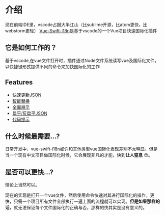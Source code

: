 # 介绍
现在前端IDE里，vscode占据大半江山（比sublime开源，比atom更快，比webstorm更轻）
[Vue-Swift-I18n](https://marketplace.visualstudio.com/items?itemName=RichieChoo.vue-swift-i18n&ssr=false#overview)是基于vscode的一个Vue项目快速国际化插件


## 它是如何工作的？
基于vscode,在vue文件打开时，插件通过Node文件系统读写vue及国际化文件，以快捷键形式提供不同的命令来加快国际化的工作

## Features

* [快速更新JSON](../guide/1-update-i18n.md)
* [智能替换](../guide/2-swift-i18n.md)
* [全面展示](../guide/3-show-i18n.md)
* [扁平/反扁平JSON](../guide/4-other.md)
* [代码提示](../guide/4-other.md)

## 什么时候最需要...?

日常开发中，vue-swift-i18n或许和其他类型vue国际化表现差别不太明显。但是当一个现有中文项目做国际化时候，它会展现非凡的才能，快到**让人窒息** :wink:。

## 是否可以更快...?
理论上当然可以。

现在的实现是打开一个vue文件，然后使用命令快速对其进行国际化的操作。更快，只需一个项目所有文件全部执行一遍上面的流程就可以实现。**但是如果那样的话**，就无法保证每个文件国际化的正确与否，那样的快其实是没有意义的。
